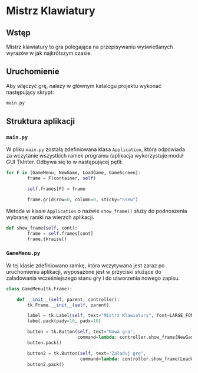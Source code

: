 # Mistrz Klawiatury

## Wstęp

Mistrz klawiatury to gra polegająca na przepisywaniu wyświetlanych wyrazów w jak najkrótszym czasie.

## Uruchomienie

Aby włączyć grę, należy w głównym katalogu projektu wykonać następujący skrypt:

```bash
main.py
```

## Struktura aplikacji

### ```main.py```

W pliku ```main.py``` zostałą zdefiniowana klasa ```Application```, która odpowiada za wczytanie wszystkich ramek programu (aplikacja wykorzystuje moduł GUI TkInter. Odbywa się to w następującej pętli:

```python
for F in (GameMenu, NewGame, LoadGame, GameScreen):
        frame = F(container, self)

        self.frames[F] = frame

        frame.grid(row=0, column=0, sticky="nsew")
```

Metoda w klasie ```Application``` o nazwie ```show_frame()``` służy do podnoszenia wybranej ramki na wierzch aplikacji.

```python
def show_frame(self, cont):
        frame = self.frames[cont]
        frame.tkraise()
```

### ```GameMenu.py```

W tej klasie zdefiniowano ramkę, która wczytywana jest zaraz po uruchomieniu aplikacji, wyposażone jest w przyciski służące do załadowania wcześniejszego stanu gry i do utworzenia nowego zapisu.

```python
class GameMenu(tk.Frame):

    def __init__(self, parent, controller):
        tk.Frame.__init__(self, parent)

        label = tk.Label(self, text="Mistrz Klawiatury", font=LARGE_FONT)
        label.pack(pady=10, padx=10)

        button = tk.Button(self, text="Nowa gra",
                           command=lambda: controller.show_frame(NewGame)) # Przyciśnięcie spowoduje podniesienie ramki z kontrolkami
        button.pack()                                                      # do tworzenia nowego zapisu.

        button2 = tk.Button(self, text="Załaduj grę",
                            command=lambda: controller.show_frame(LoadGame))
        button2.pack()
```

